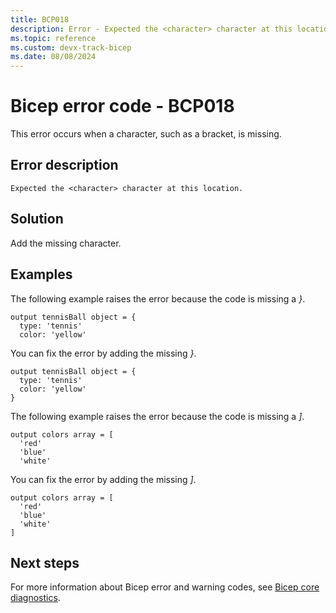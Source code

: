 ```yaml
---
title: BCP018
description: Error - Expected the <character> character at this location.
ms.topic: reference
ms.custom: devx-track-bicep
ms.date: 08/08/2024
---
```


# Bicep error code - BCP018

This error occurs when a character, such as a bracket, is missing.

## Error description

`Expected the <character> character at this location.`

## Solution

Add the missing character.

## Examples

The following example raises the error because the code is missing a _}_. 

```bicep
output tennisBall object = {
  type: 'tennis'
  color: 'yellow'
```

You can fix the error by adding the missing _}_.

```bicep
output tennisBall object = {
  type: 'tennis'
  color: 'yellow'
}
```

The following example raises the error because the code is missing a _]_. 

```bicep
output colors array = [
  'red'
  'blue'
  'white'
```

You can fix the error by adding the missing _]_.

```bicep
output colors array = [
  'red'
  'blue'
  'white'
]
```

## Next steps

For more information about Bicep error and warning codes, see [Bicep core diagnostics](../bicep-core-diagnostics.md).